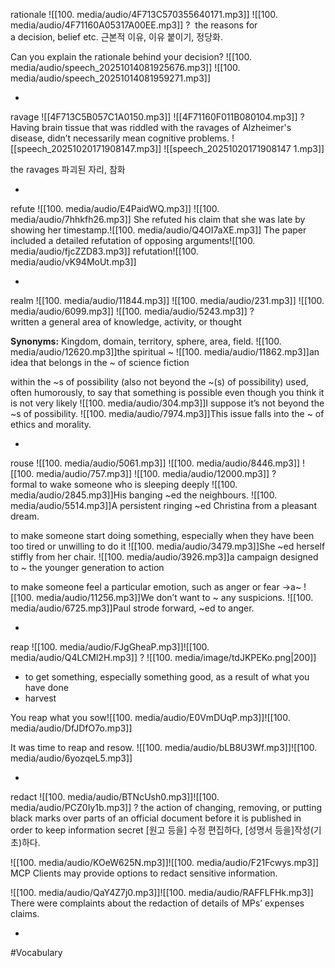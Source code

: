 rationale ![[100. media/audio/4F713C570355640171.mp3]] ![[100. media/audio/4F71160A05317A00EE.mp3]]
?
 the reasons for a decision, belief etc. 근본적 이유, 이유 붙이기, 정당화.

Can you explain the rationale behind your decision?
![[100. media/audio/speech_20251014081925676.mp3]] ![[100. media/audio/speech_20251014081959271.mp3]]
<!--SR:!2025-11-05,8,230-->
-

ravage ![[4F713C5B057C1A0150.mp3]]  ![[4F71160F011B080104.mp3]]
?
Having brain tissue that was riddled with the ravages of Alzheimer's disease, didn’t necessarily mean cognitive problems.
![[speech_20251020171908147.mp3]] ![[speech_20251020171908147 1.mp3]]

the ravages 파괴된 자리, 참화
<!--SR:!2025-11-03,5,234-->
-

refute ![[100. media/audio/E4PaidWQ.mp3]] ![[100. media/audio/7hhkfh26.mp3]]
She refuted his claim that she was late by showing her timestamp.![[100. media/audio/Q4OI7aXE.mp3]]
The paper included a detailed refutation of opposing arguments![[100. media/audio/fjcZZD83.mp3]]
refutation![[100. media/audio/vK94MoUt.mp3]]
<!--SR:!2025-11-05,15,290-->
-

realm ![[100. media/audio/11844.mp3]] ![[100. media/audio/231.mp3]] ![[100. media/audio/6099.mp3]] ![[100. media/audio/5243.mp3]]
?
written a general area of knowledge, activity, or thought

**Synonyms:** Kingdom, domain, territory, sphere, area, field.
![[100. media/audio/12620.mp3]]the spiritual ~
![[100. media/audio/11862.mp3]]an idea that belongs in the ~ of science fiction

within the ~s of possibility
(also not beyond the ~(s) of possibility) used, often humorously, to say that something is possible even though you think it is not very likely
![[100. media/audio/304.mp3]]I suppose it’s not beyond the ~s of possibility.
![[100. media/audio/7974.mp3]]This issue falls into the ~ of ethics and morality.
<!--SR:!2025-11-05,15,290-->
-

rouse ![[100. media/audio/5061.mp3]] ![[100. media/audio/8446.mp3]] ![[100. media/audio/757.mp3]] ![[100. media/audio/12000.mp3]]
?
formal to wake someone who is sleeping deeply
![[100. media/audio/2845.mp3]]His banging ~ed the neighbours.
![[100. media/audio/5514.mp3]]A persistent ringing ~ed Christina from a pleasant dream.

to make someone start doing something, especially when they have been too tired or unwilling to do it
![[100. media/audio/3479.mp3]]She ~ed herself stiffly from her chair.
![[100. media/audio/3926.mp3]]a campaign designed to ~ the younger generation to action

to make someone feel a particular emotion, such as anger or fear →a~
![[100. media/audio/11256.mp3]]We don’t want to ~ any suspicions.
![[100. media/audio/6725.mp3]]Paul strode forward, ~ed to anger.
<!--SR:!2025-11-02,7,254-->
-

reap ![[100. media/audio/FJgGheaP.mp3]]![[100. media/audio/Q4LCMl2H.mp3]]
?
![[100. media/image/tdJKPEKo.png|200]]
- to get something, especially something good, as a result of what you have done
- harvest

You reap what you sow![[100. media/audio/E0VmDUqP.mp3]]![[100. media/audio/DfJDfO7o.mp3]]

It was time to reap and resow.
![[100. media/audio/bLB8U3Wf.mp3]]![[100. media/audio/6yozqeL5.mp3]]
<!--SR:!2025-11-01,3,250-->
-

redact ![[100. media/audio/BTNcUsh0.mp3]]![[100. media/audio/PCZ0Iy1b.mp3]]
?
the action of changing, removing, or putting black marks over parts of an official document before it is published in order to keep information secret
[원고 등을] 수정 편집하다, [성명서 등을]작성(기초)하다.

![[100. media/audio/KOeW625N.mp3]]![[100. media/audio/F21Fcwys.mp3]]
MCP Clients may provide options to redact sensitive information.

![[100. media/audio/QaY4Z7j0.mp3]]![[100. media/audio/RAFFLFHk.mp3]]
There were complaints about the redaction of details of MPs’ expenses claims.
<!--SR:!2025-10-31,2,230-->
-

#Vocabulary
